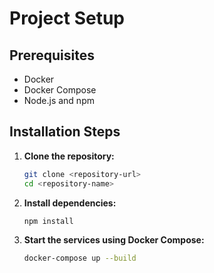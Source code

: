 # Project Setup

## Prerequisites
- Docker
- Docker Compose
- Node.js and npm

## Installation Steps

1. **Clone the repository:**
   ```bash
   git clone <repository-url>
   cd <repository-name>

2. **Install dependencies:**
    ```bash
    npm install

3. **Start the services using Docker Compose:**
    ```bash
    docker-compose up --build
